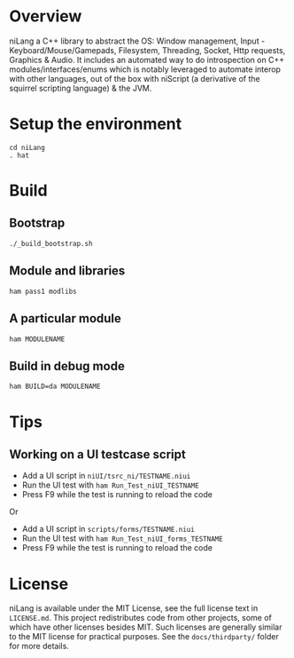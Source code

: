 # Overview

niLang a C++ library to abstract the OS: Window management, Input -
Keyboard/Mouse/Gamepads, Filesystem, Threading, Socket, Http requests,
Graphics & Audio. It includes an automated way to do introspection on C++
modules/interfaces/enums which is notably leveraged to automate interop with
other languages, out of the box with niScript (a derivative of the squirrel
scripting language) & the JVM.

# Setup the environment

```
cd niLang
. hat
```

# Build

## Bootstrap

```
./_build_bootstrap.sh
```

## Module and libraries

```
ham pass1 modlibs
```

## A particular module

```
ham MODULENAME
```

## Build in debug mode

```
ham BUILD=da MODULENAME
```

# Tips

## Working on a UI testcase script

- Add a UI script in `niUI/tsrc_ni/TESTNAME.niui`
- Run the UI test with `ham Run_Test_niUI_TESTNAME`
- Press F9 while the test is running to reload the code

Or

- Add a UI script in `scripts/forms/TESTNAME.niui`
- Run the UI test with `ham Run_Test_niUI_forms_TESTNAME`
- Press F9 while the test is running to reload the code

# License

niLang is available under the MIT License, see the full license text in
`LICENSE.md`. This project redistributes code from other projects, some of
which have other licenses besides MIT. Such licenses are generally similar to
the MIT license for practical purposes. See the `docs/thirdparty/` folder for
more details.
